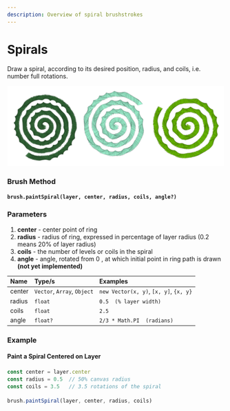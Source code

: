 ```yaml
---
description: Overview of spiral brushstrokes
---
```


# Spirals

Draw a spiral, according to its desired position, radius, and coils, i.e. number full rotations.

![](../../.gitbook/assets/776d02.png)

### Brush Method

**`brush.paintSpiral(layer, center, radius, coils, angle?)`**

### Parameters

1. **center** - center point of ring
2. **radius** - radius of ring, expressed in percentage of layer radius \(0.2 means 20% of layer radius\)
3. **coils** - the number of levels or coils in the spiral
4. **angle** - angle, rotated from 0 , at which initial point in ring path is drawn **\(not yet implemented\)**

| Name | Type/s | Examples |
| :--- | :--- | :--- |
| center | `Vector`, `Array`, `Object` | `new Vector(x, y)`, `[x, y]`, `{x, y}` |
| radius | `float` | `0.5  (% layer width)` |
| coils | `float` | `2.5` |
| angle | `float?` | `2/3 * Math.PI  (radians)` |

### Example

#### Paint a Spiral Centered on Layer

```javascript
const center = layer.center
const radius = 0.5  // 50% canvas radius
const coils = 3.5   // 3.5 rotations of the spiral

brush.paintSpiral(layer, center, radius, coils)
```

